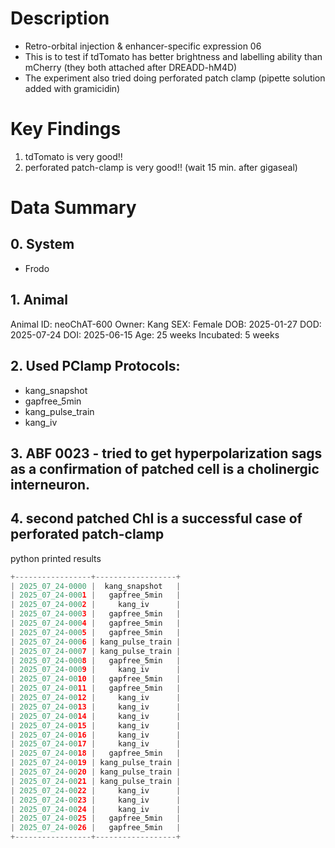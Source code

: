 # Description
- Retro-orbital injection & enhancer-specific expression 06
- This is to test if tdTomato has better brightness and labelling ability than mCherry (they both attached after DREADD-hM4D)
- The experiment also tried doing perforated patch clamp (pipette solution added with gramicidin)
# Key Findings
1. tdTomato is very good!!
2. perforated patch-clamp is very good!! (wait 15 min. after gigaseal)
# Data Summary

## 0. System
- Frodo

## 1. Animal
Animal ID: neoChAT-600
Owner: Kang
SEX: Female
DOB: 2025-01-27
DOD: 2025-07-24
DOI: 2025-06-15
Age: 25 weeks
Incubated: 5 weeks 

## 2. Used PClamp Protocols:
- kang_snapshot
- gapfree_5min
- kang_pulse_train
- kang_iv

## 3. ABF 0023 - tried to get hyperpolarization sags as a confirmation of patched cell is a cholinergic interneuron.


## 4. second patched ChI is a successful case of perforated patch-clamp

python printed results
```python
+-----------------+------------------+
| 2025_07_24-0000 |  kang_snapshot   |
| 2025_07_24-0001 |   gapfree_5min   |
| 2025_07_24-0002 |     kang_iv      |
| 2025_07_24-0003 |   gapfree_5min   |
| 2025_07_24-0004 |   gapfree_5min   |
| 2025_07_24-0005 |   gapfree_5min   |
| 2025_07_24-0006 | kang_pulse_train |
| 2025_07_24-0007 | kang_pulse_train |
| 2025_07_24-0008 |   gapfree_5min   |
| 2025_07_24-0009 |     kang_iv      |
| 2025_07_24-0010 |   gapfree_5min   |
| 2025_07_24-0011 |   gapfree_5min   |
| 2025_07_24-0012 |     kang_iv      |
| 2025_07_24-0013 |     kang_iv      |
| 2025_07_24-0014 |     kang_iv      |
| 2025_07_24-0015 |     kang_iv      |
| 2025_07_24-0016 |     kang_iv      |
| 2025_07_24-0017 |     kang_iv      |
| 2025_07_24-0018 |   gapfree_5min   |
| 2025_07_24-0019 | kang_pulse_train |
| 2025_07_24-0020 | kang_pulse_train |
| 2025_07_24-0021 | kang_pulse_train |
| 2025_07_24-0022 |     kang_iv      |
| 2025_07_24-0023 |     kang_iv      |
| 2025_07_24-0024 |     kang_iv      |
| 2025_07_24-0025 |   gapfree_5min   |
| 2025_07_24-0026 |   gapfree_5min   |
+-----------------+------------------+
```

